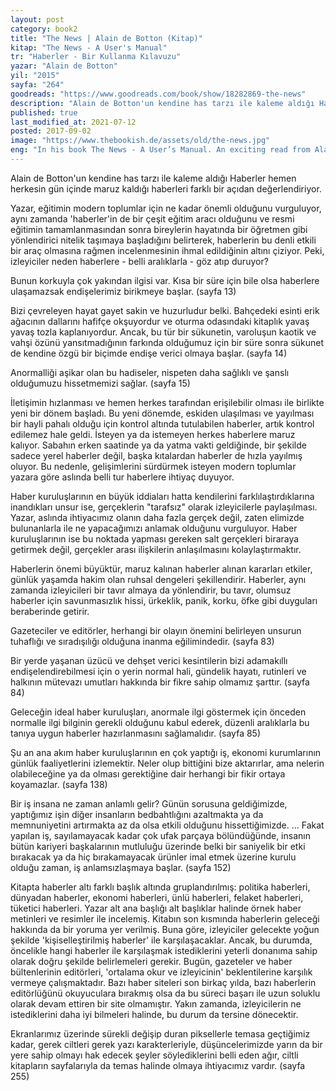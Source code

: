 ```yaml
---
layout: post  
category: book2  
title: "The News | Alain de Botton (Kitap)"  
kitap: "The News - A User's Manual"  
tr: "Haberler - Bir Kullanma Kılavuzu"  
yazar: "Alain de Botton"  
yil: "2015"  
sayfa: "264"  
goodreads: "https://www.goodreads.com/book/show/18282869-the-news"
description: "Alain de Botton'un kendine has tarzı ile kaleme aldığı Haberler hemen herkesin gün içinde maruz kaldığı haberleri farklı bir açıdan değerlendiriyor."
published: true
last_modified_at: 2021-07-12
posted: 2017-09-02
image: "https://www.thebookish.de/assets/old/the-news.jpg"
eng: "In his book The News - A User’s Manual. An exciting read from Alain de Botton on the news. As the modern-day philosopher, he is questioning news and journalism this time. But he is wondering why the concept of ‘news’ is trying to be accurate rather than just telling the entire story. With that perspective, rest should be left to the audience who is watching. He is focusing on news topics such as politics, world news, economics, celebrity, disaster, consumption. He explains each of them with different examples. If you like Alain De Botton books (I should add here I really like them), you are going to love this one as well."
---
```


Alain de Botton'un kendine has tarzı ile kaleme aldığı Haberler hemen herkesin gün içinde maruz kaldığı haberleri farklı bir açıdan değerlendiriyor.  
  
Yazar, eğitimin modern toplumlar için ne kadar önemli olduğunu vurguluyor, aynı zamanda 'haberler'in de bir çeşit eğitim aracı olduğunu ve resmi eğitimin tamamlanmasından sonra bireylerin hayatında bir öğretmen gibi yönlendirici nitelik taşımaya başladığını belirterek, haberlerin bu denli etkili bir araç olmasına rağmen incelenmesinin ihmal edildiğinin altını çiziyor. Peki, izleyiciler neden haberlere - belli aralıklarla - göz atıp duruyor?  
  
Bunun korkuyla çok yakından ilgisi var. Kısa bir süre için bile olsa haberlere ulaşamazsak endişelerimiz birikmeye başlar. (sayfa 13)  
  
Bizi çevreleyen hayat gayet sakin ve huzurludur belki. Bahçedeki esinti erik ağacının dallarını hafifçe okşuyordur ve oturma odasındaki kitaplık yavaş yavaş tozla kaplanıyordur. Ancak, bu tür bir sükunetin, varoluşun kaotik ve vahşi özünü yansıtmadığının farkında olduğumuz için bir süre sonra sükunet de kendine özgü bir biçimde endişe verici olmaya başlar. (sayfa 14)  
  
Anormalliği aşikar olan bu hadiseler, nispeten daha sağlıklı ve şanslı olduğumuzu hissetmemizi sağlar. (sayfa 15)  
  
İletişimin hızlanması ve hemen herkes tarafından erişilebilir olması ile birlikte yeni bir dönem başladı. Bu yeni dönemde, eskiden ulaşılması ve yayılması bir hayli pahalı olduğu için kontrol altında tutulabilen haberler, artık kontrol edilemez hale geldi. İsteyen ya da istemeyen herkes haberlere maruz kalıyor. Sabahın erken saatinde ya da yatma vakti geldiğinde, bir şekilde sadece yerel haberler değil, başka kıtalardan haberler de hızla yayılmış oluyor. Bu nedenle, gelişimlerini sürdürmek isteyen modern toplumlar yazara göre aslında belli tur haberlere ihtiyaç duyuyor.  
  
Haber kuruluşlarının en büyük iddiaları hatta kendilerini farklılaştırdıklarına inandıkları unsur ise, gerçeklerin "tarafsız" olarak izleyicilerle paylaşılması. Yazar, aslında ihtiyacımız olanın daha fazla gerçek değil, zaten elimizde bulunanlarla ile ne yapacağımızı anlamak olduğunu vurguluyor. Haber kuruluşlarının ise bu noktada yapması gereken salt gerçekleri biraraya getirmek değil, gerçekler arası ilişkilerin anlaşılmasını kolaylaştırmaktır.  
  
Haberlerin önemi büyüktür, maruz kalınan haberler alınan kararları etkiler, günlük yaşamda hakim olan ruhsal dengeleri şekillendirir. Haberler, aynı zamanda izleyicileri bir tavır almaya da yönlendirir, bu tavır, olumsuz haberler için savunmasızlık hissi, ürkeklik, panik, korku, öfke gibi duyguları beraberinde getirir.  
  
Gazeteciler ve editörler, herhangi bir olayın önemini belirleyen unsurun tuhaflığı ve sıradışılığı olduğuna inanma eğilimindedir. (sayfa 83)  
  
Bir yerde yaşanan üzücü ve dehşet verici kesintilerin bizi adamakıllı endişelendirebilmesi için o yerin normal hali, gündelik hayatı, rutinleri ve halkının mütevazı umutları hakkında bir fikre sahip olmamız şarttır. (sayfa 84)  
  
Geleceğin ideal haber kuruluşları, anormale ilgi göstermek için önceden normalle ilgi bilginin gerekli olduğunu kabul ederek, düzenli aralıklarla bu tanıya uygun haberler hazırlanmasını sağlamalıdır. (sayfa 85)  
  
Şu an ana akım haber kuruluşlarının en çok yaptığı iş, ekonomi kurumlarının günlük faaliyetlerini izlemektir. Neler olup bittiğini bize aktarırlar, ama nelerin olabileceğine ya da olması gerektiğine dair herhangi bir fikir ortaya koyamazlar. (sayfa 138)  
  
Bir iş insana ne zaman anlamlı gelir? Günün sorusuna geldiğimizde, yaptığımız işin diğer insanların bedbahtlığını azaltmakta ya da memnuniyetini artırmakta az da olsa etkili olduğunu hissettiğimizde. ... Fakat yapılan iş, sayılamayacak kadar çok ufak parçaya bölündüğünde, insanın bütün kariyeri başkalarının mutluluğu üzerinde belki bir saniyelik bir etki bırakacak ya da hiç bırakamayacak ürünler imal etmek üzerine kurulu olduğu zaman, iş anlamsızlaşmaya başlar. (sayfa 152)  
  
Kitapta haberler altı farklı başlık altında gruplandırılmış: politika haberleri, dünyadan haberler, ekonomi haberleri, ünlü haberleri, felaket haberleri, tüketici haberleri. Yazar alt ana başlığı alt başlıklar halinde örnek haber metinleri ve resimler ile incelemiş. Kitabın son kısmında haberlerin geleceği hakkında da bir yoruma yer verilmiş. Buna göre, izleyiciler gelecekte yoğun şekilde 'kişiselleştirilmiş haberler' ile karşılaşacaklar. Ancak, bu durumda, öncelikle hangi haberler ile karşılaşmak istediklerini yeterli donanıma sahip olarak doğru şekilde belirlemeleri gerekir. Bugün, gazeteler ve haber bültenlerinin editörleri, 'ortalama okur ve izleyicinin' beklentilerine karşılık vermeye çalışmaktadır. Bazı haber siteleri son birkaç yılda, bazı haberlerin editörlüğünü okuyuculara bırakmış olsa da bu süreci başarı ile uzun soluklu olarak devam ettiren bir site olmamıştır. Yakın zamanda, izleyicilerin ne istediklerini daha iyi bilmeleri halinde, bu durum da tersine dönecektir.  
  
Ekranlarımız üzerinde sürekli değişip duran piksellerle temasa geçtiğimiz kadar, gerek ciltleri gerek yazı karakterleriyle, düşüncelerimizde yarın da bir yere sahip olmayı hak edecek şeyler söylediklerini belli eden ağır, ciltli kitapların sayfalarıyla da temas halinde olmaya ihtiyacımız vardır. (sayfa 255)  
  
  
